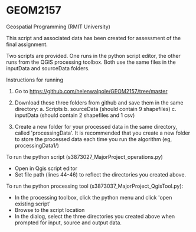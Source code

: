 # GEOM2157
Geospatial Programming (RMIT University)

This script and associated data has been created for assessment of the final assignment. 

Two scripts are provided. One runs in the python script editor, the other runs from the QGIS processing toolbox. 
Both use the same files in the inputData and sourceData folders. 

Instructions for running 

1.	Go to https://github.com/helenwalpole/GEOM2157/tree/master 

2.	Download these three folders from github and save them in the same directory: 
a.	Scripts
b.	sourceData (should contain 9 shapefiles)
c.	inputData (should contain 2 shapefiles and 1 csv)

3.	Create a new folder for your processed data in the same directory, called 'processingData'. It is recommended that you create a new folder to store the processed data each time you run the algorithm (eg, processingData1/)


To run the python script (s3873027_MajorProject_operations.py)
-	Open in Qgis script editor 
-	Set file path (lines 44-46) to reflect the directories you created above. 

To run the python processing tool (s3873037_MajorProject_QgisTool.py): 
-	In the processing toolbox, click the python menu and click 'open existing script'
-	Browse to the script location
-	In the dialog, select the three directories you created above when prompted for input, source and output data. 
